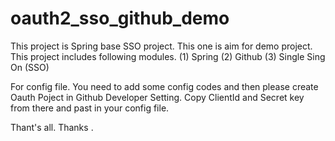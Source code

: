 # oauth2_sso_github_demo

This project is Spring base SSO project. This one is aim for demo project.
This project includes following modules.
(1) Spring
(2) Github
(3) Single Sing On (SSO)

For config file. You need to add some config codes and then please create Oauth Poject in Github Developer Setting.
Copy ClientId and Secret key from there and past in your config file.

Thant's all.
Thanks
.
